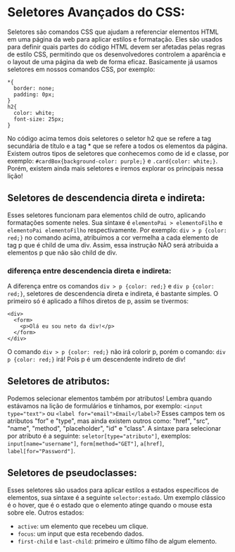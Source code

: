 # Seletores Avançados do CSS:

Seletores são comandos CSS que ajudam a referenciar elementos HTML em uma página da web para aplicar estilos e formatação. Eles são usados para definir quais partes do código HTML devem ser afetadas pelas regras de estilo CSS, permitindo que os desenvolvedores controlem a aparência e o layout de uma página da web de forma eficaz. Basicamente já usamos seletores em nossos comandos CSS, por exemplo:
```
*{
  border: none;
  padding: 0px;
}
h2{
  color: white;
  font-size: 25px;
}

```
No código acima temos dois seletores o seletor h2 que se refere a tag secundária de título e a tag * que se refere a todos os elementos da página. Existem outros tipos de seletores que conhecemos como de id e classe, por exemplo: `#cardBox{background-color: purple;}` e `.card{color: white;}`. Porém, existem ainda mais seletores e iremos explorar os principais nessa lição!

## Seletores de descendencia direta e indireta:

Esses seletores funcionam para elementos child de outro, aplicando formatações somente neles. Sua sintaxe é `elementoPai > elementoFilho` e `elementoPai elementoFilho` respectivamente. Por exemplo: `div > p {color: red;}` no comando acima, atribuimos a cor vermelha a cada elemento de tag p que é child de uma div. Assim, essa instrução NÃO será atribuida a elementos p que não são child de div.

### diferença entre descendencia direta e indireta:

A diferença entre os comandos `div > p {color: red;}` e `div p {color: red;}`, seletores de descendencia direta e indireta, é bastante simples. O primeiro só é aplicado a filhos diretos de p, assim se tivermos:

```
<div>
  <form>
    <p>Olá eu sou neto da div!</p>
  </form>
</div>
```
O comando `div > p {color: red;}` não irá colorir p, porém o comando: `div p {color: red;}` irá! Pois p é um descendente indireto de div!

## Seletores de atributos:
Podemos selecionar elementos também por atributos! Lembra quando estávamos na lição de formulários e tínhamos, por exemplo: `<input type="text">` ou `<label for="email">Email</label>`? Esses campos tem os atributos "for" e "type", mas ainda existem outros como: "href", "src", "name", "method", "placeholder", "id" e "class". A sintaxe para selecionar por atributo é a seguinte: `seletor[type="atributo"]`, exemplos: `input[name="username"]`, `form[method="GET"]`, `a[href]`, `label[for="Password"]`.

## Seletores de pseudoclasses:
Esses seletores são usados para aplicar estilos a estados específicos de elementos, sua sintaxe é a seguinte `selector:estado`. Um exemplo clássico é o hover, que é o estado que o elemento atinge quando o mouse esta sobre ele. Outros estados:
- `active`: um elemento que recebeu um clique.
- `focus`: um input que esta recebendo dados.
- `first-child` e `last-child`: primeiro e último filho de algum elemento.
